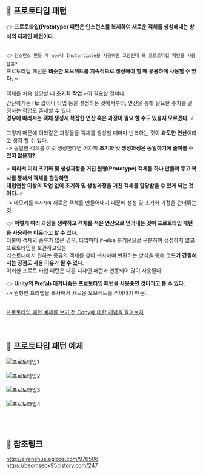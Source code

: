 ## 🔔 프로토타입 패턴
👉 **프로토타입(Prototype) 패턴은 인스턴스를 복제하여 새로운 객체를 생성해내는 방식의 디자인 패턴이다.**<br>
<br>

👉 `인스턴스 만들 때 new나 Instantiate을 사용하면 그만인데 왜 프로토타입 패턴을 사용할까?`<br>
프로토타입 패턴은 **비슷한 오브젝트를 지속적으로 생성해야 할 때 유용하게 사용할 수 있다.** ⭐<br>

객체를 처음 할당할 때 **초기화 작업** ⭐이 필요할 것이다.<br>
간단하게는 Hp 값이나 타입 등을 설정하는 것에서부터, 연산을 통해 필요한 수치를 결정하는 작업도 존재할 수 있다.<br>
**경우에 따라서는 객체 생성시 복잡한 연산 혹은 과정이 필요 할 수도 있을지 모르겠다.** ⭐<br>

그렇기 때문에 이와같은 과정들을 객체를 생성할 때마다 반복하는 것이 **과도한 연산**이라고 생각 할 수 있다.<br>
-> 동일한 객체를 여럿 생성한다면 어차피 **초기화 및 생성과정은 동일하기에 줄여볼 수 있지 않을까?**<br>

⭐ **따라서 미리 초기화 및 생성과정을 거친 원형(Prototype) 객체를 하나 만들어 두고 복사를 통해서 객체를 할당하면<br>
대입연산 이상의 작업 없이 초기화 및 생성과정을 거친 객체를 할당받을 수 있게 되는 것이다.** ⭐<br>
-> 메모리를 `복사하여` 새로운 객체를 만들어내기 때문에 생성 및 초기화 과정을 건너뛰는 것.<br>

👉 **이렇게 여러 과정을 생략하고 객체를 적은 연산으로 얻어내는 것이 프로토타입 패턴을 사용하는 이유라고 할 수 있다.**<br>
더불어 객체의 종류가 많은 경우, 타입마다 if-else 분기문으로 구분하여 생성하지 않고 프로토타입을 보관하고있는<br>
리스트내에서 원하는 종류의 객체를 찾아 복사하여 반환하는 방식을 통해 **코드가 간결해지는 장점도 사용 이유가 될 수 있다.**<br>
이러한 프로토 타입 패턴은 다른 디자인 패턴과 연동되어 많이 사용된다.<br>

👉 **Unity의 Prefab 매커니즘은 프로토타입 패턴을 사용중인 것이라고 볼 수 있다.**<br>
-> 원형인 프리팹을 복사해서 새로운 오브젝트를 찍어내기 때문.<br>
<br>

[프로토타입 패턴 예제를 보기 전 Copy에 대한 개념을 살펴보자](https://github.com/tlagmltjq11/CSharp_and_OOP/blob/main/C%23/Shallow%20Copy%20%26%20Deep%20Copy.md)<br>
<br>
<br>

## 🔔 프로토타입 패턴 예제
![프로토타입1](https://user-images.githubusercontent.com/43705434/130350999-e533721f-e030-421b-8207-49f62ab99424.PNG)<br>
<br>
![프로토타입2](https://user-images.githubusercontent.com/43705434/130351001-23a8afed-c7f9-406c-95a2-9885746f107d.PNG)<br>
<br>
![프로토타입3](https://user-images.githubusercontent.com/43705434/130351002-560b8ae7-3821-4fed-aba9-7c5024a5b534.PNG)<br>
<br>
![프로토타입4](https://user-images.githubusercontent.com/43705434/130351004-6b608483-80b9-4a49-a577-17afdf436e4a.PNG)<br>
<br>
<br>
<br>

## 🔔 참조링크
http://eirenehue.egloos.com/976506 <br>
https://beomseok95.tistory.com/247 <br>
